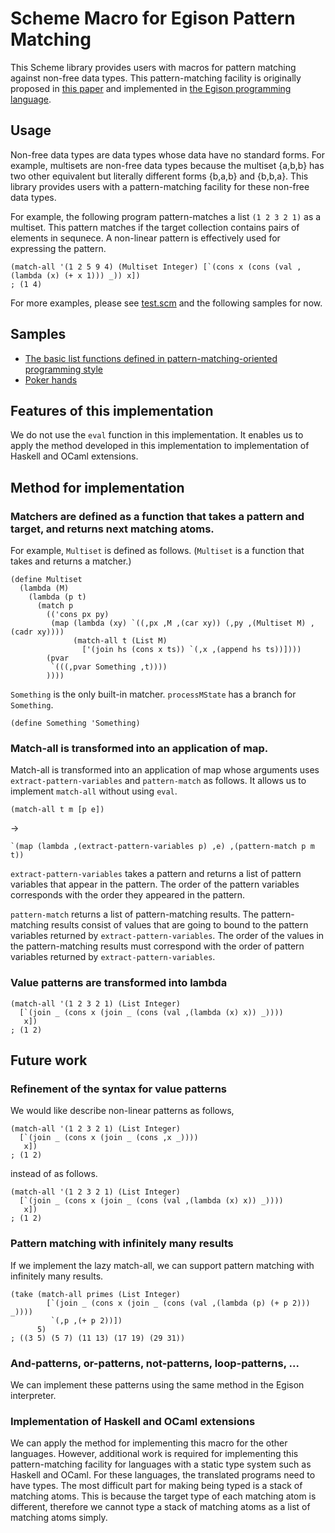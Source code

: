 # Scheme Macro for Egison Pattern Matching

This Scheme library provides users with macros for pattern matching against non-free data types.
This pattern-matching facility is originally proposed in [this paper](https://arxiv.org/abs/1808.10603) and implemented in [the Egison programming language](http://github.com/egison/egison/).

## Usage

Non-free data types are data types whose data have no standard forms.
For example, multisets are non-free data types because the multiset {a,b,b} has two other equivalent but literally different forms {b,a,b} and {b,b,a}.
This library provides users with a pattern-matching facility for these non-free data types.

For example, the following program pattern-matches a list `(1 2 3 2 1)` as a multiset.
This pattern matches if the target collection contains pairs of elements in sequnece.
A non-linear pattern is effectively used for expressing the pattern.

```
(match-all '(1 2 5 9 4) (Multiset Integer) [`(cons x (cons (val ,(lambda (x) (+ x 1))) _)) x])
; (1 4)
```

For more examples, please see [test.scm](https://github.com/egison/egison-scheme/blob/master/test.scm) and the following samples for now.

## Samples

- [The basic list functions defined in pattern-matching-oriented programming style](https://github.com/egison/egison-scheme/blob/master/pattern-matching-oriented-programming-style.scm)
- [Poker hands](https://github.com/egison/egison-scheme/blob/master/poker.scm)

## Features of this implementation

We do not use the `eval` function in this implementation.
It enables us to apply the method developed in this implementation to implementation of Haskell and OCaml extensions.

## Method for implementation

### Matchers are defined as a function that takes a pattern and target, and returns next matching atoms.

For example, `Multiset` is defined as follows.
(`Multiset` is a function that takes and returns a matcher.)

```
(define Multiset
  (lambda (M)
    (lambda (p t)
      (match p
        (('cons px py)
         (map (lambda (xy) `((,px ,M ,(car xy)) (,py ,(Multiset M) ,(cadr xy))))
              (match-all t (List M)
                ['(join hs (cons x ts)) `(,x ,(append hs ts))])))
        (pvar
         `(((,pvar Something ,t))))
        ))))
```

`Something` is the only built-in matcher.
`processMState` has a branch for `Something`.

```
(define Something 'Something)
```

### Match-all is transformed into an application of map.

Match-all is transformed into an application of map whose arguments uses `extract-pattern-variables` and `pattern-match` as follows.
It allows us to implement `match-all` without using `eval`.

```
(match-all t m [p e])
```
->
```
`(map (lambda ,(extract-pattern-variables p) ,e) ,(pattern-match p m t))
```

`extract-pattern-variables` takes a pattern and returns a list of pattern variables that appear in the pattern.
The order of the pattern variables corresponds with the order they appeared in the pattern.

`pattern-match` returns a list of pattern-matching results.
The pattern-matching results consist of values that are going to bound to the pattern variables returned by `extract-pattern-variables`.
The order of the values in the pattern-matching results must correspond with the order of pattern variables returned by `extract-pattern-variables`.

### Value patterns are transformed into lambda

```
(match-all '(1 2 3 2 1) (List Integer)
  [`(join _ (cons x (join _ (cons (val ,(lambda (x) x)) _))))
   x])
; (1 2)
```

## Future work

### Refinement of the syntax for value patterns

We would like describe non-linear patterns as follows,

```
(match-all '(1 2 3 2 1) (List Integer)
  [`(join _ (cons x (join _ (cons ,x _))))
   x])
; (1 2)
```

instead of as follows.

```
(match-all '(1 2 3 2 1) (List Integer)
  [`(join _ (cons x (join _ (cons (val ,(lambda (x) x)) _))))
   x])
; (1 2)
```

### Pattern matching with infinitely many results

If we implement the lazy match-all, we can support pattern matching with infinitely many results.

```
(take (match-all primes (List Integer)
        [`(join _ (cons x (join _ (cons (val ,(lambda (p) (+ p 2))) _))))
         `(,p ,(+ p 2))])
      5)
; ((3 5) (5 7) (11 13) (17 19) (29 31))
```


### And-patterns, or-patterns, not-patterns, loop-patterns, ...

We can implement these patterns using the same method in the Egison interpreter.

### Implementation of Haskell and OCaml extensions

We can apply the method for implementing this macro for the other languages.
However, additional work is required for implementing this pattern-matching facility for languages with a static type system such as Haskell and OCaml.
For these languages, the translated programs need to have types.
The most difficult part for making being typed is a stack of matching atoms.
This is because the target type of each matching atom is different, therefore we cannot type a stack of matching atoms as a list of matching atoms simply.
